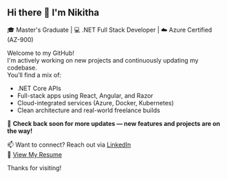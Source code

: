 ## Hi there 👋 I'm Nikitha

🎓 Master's Graduate | 💻 .NET Full Stack Developer | ☁️ Azure Certified (AZ-900)

Welcome to my GitHub!  
I'm actively working on new projects and continuously updating my codebase.  
You’ll find a mix of:
- .NET Core APIs
- Full-stack apps using React, Angular, and Razor
- Cloud-integrated services (Azure, Docker, Kubernetes)
- Clean architecture and real-world freelance builds

📌 **Check back soon for more updates — new features and projects are on the way!**

📫 Want to connect? Reach out via [LinkedIn](https://www.linkedin.com/in/nikitha-mayreddy-b80055356)  
📄 [View My Resume](Nikitha_Mayreddy_Resume.pdf)

Thanks for visiting!

